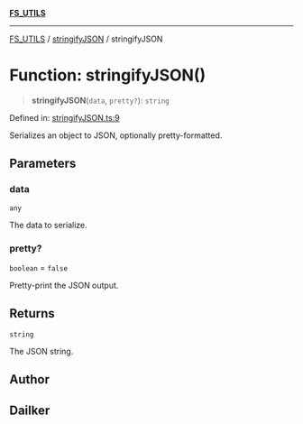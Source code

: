 [**FS_UTILS**](../../README.md)

***

[FS_UTILS](../../README.md) / [stringifyJSON](../README.md) / stringifyJSON

# Function: stringifyJSON()

> **stringifyJSON**(`data`, `pretty?`): `string`

Defined in: [stringifyJSON.ts:9](https://github.com/dailker/everyutil/blob/26e2bb73429918cf0d08899e9efd90b82a42c92e/src/fs/stringifyJSON.ts#L9)

Serializes an object to JSON, optionally pretty-formatted.

## Parameters

### data

`any`

The data to serialize.

### pretty?

`boolean` = `false`

Pretty-print the JSON output.

## Returns

`string`

The JSON string.

## Author

## Dailker
